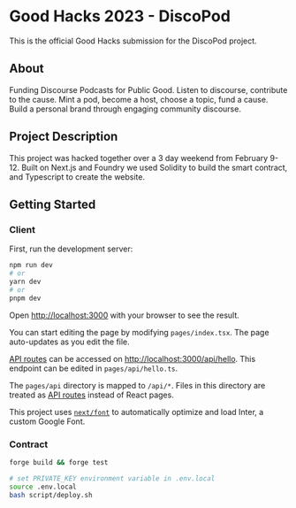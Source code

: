 # Good Hacks 2023 - DiscoPod

This is the official Good Hacks submission for the DiscoPod project.

## About
Funding Discourse Podcasts for Public Good.
Listen to discourse, contribute to the cause. 
Mint a pod, become a host, choose a topic, fund a cause.
Build a personal brand through engaging community discourse.

## Project Description
This project was hacked together over a 3 day weekend from February 9-12. Built on Next.js and Foundry we used Solidity to build the smart contract, and Typescript to create the website.
## Getting Started

### Client

First, run the development server:

```bash
npm run dev
# or
yarn dev
# or
pnpm dev
```

Open [http://localhost:3000](http://localhost:3000) with your browser to see the result.

You can start editing the page by modifying `pages/index.tsx`. The page auto-updates as you edit the file.

[API routes](https://nextjs.org/docs/api-routes/introduction) can be accessed on [http://localhost:3000/api/hello](http://localhost:3000/api/hello). This endpoint can be edited in `pages/api/hello.ts`.

The `pages/api` directory is mapped to `/api/*`. Files in this directory are treated as [API routes](https://nextjs.org/docs/api-routes/introduction) instead of React pages.

This project uses [`next/font`](https://nextjs.org/docs/basic-features/font-optimization) to automatically optimize and load Inter, a custom Google Font.

### Contract

```bash
forge build && forge test

# set PRIVATE_KEY environment variable in .env.local
source .env.local
bash script/deploy.sh
```